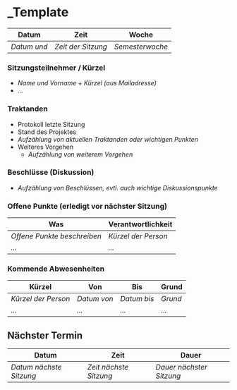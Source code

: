 # \_Template


| Datum  | Zeit | Woche     |
|--------|------|-----------|
| *Datum und* | *Zeit der Sitzung* | *Semesterwoche* |

### Sitzungsteilnehmer / Kürzel

- *Name und Vorname + Kürzel (aus Mailadresse)*
- *...*

### Traktanden

- Protokoll letzte Sitzung
- Stand des Projektes
- *Aufzählung von aktuellen Traktanden oder wichtigen Punkten*
- Weiteres Vorgehen    
    - *Aufzählung von weiterem Vorgehen*

### Beschlüsse (Diskussion)

- *Aufzählung von Beschlüssen, evtl. auch wichtige Diskussionspunkte*

### Offene Punkte (erledigt vor nächster Sitzung)

| Was                         | Verantwortlichkeit  |
|-----------------------------|---------------------|
| *Offene Punkte beschreiben* | *Kürzel der Person* |
| *...*                       | *...*               |

### Kommende Abwesenheiten

| Kürzel              | Von         | Bis         | Grund   |
|---------------------|-------------|-------------|---------|
| *Kürzel der Person* | *Datum von* | *Datum bis* | *Grund* |
| *...*               | *...*       | *...*       | *...*   |

## Nächster Termin

| Datum | Zeit | Dauer |
|-------|------|-------|
| *Datum nächste Sitzung* | *Zeit nächste Sitzung* | *Dauer nächster Sitzung* |
